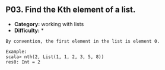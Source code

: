 ## P03. Find the Kth element of a list.

- **Category:** working with lists
- **Difficulty:** *

```
By convention, the first element in the list is element 0.

Example:
scala> nth(2, List(1, 1, 2, 3, 5, 8))
res0: Int = 2
```